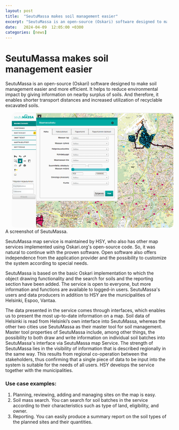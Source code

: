 ```yaml
---
layout: post  
title:  "SeutuMassa makes soil management easier"  
excerpt: "SeutuMassa is an open-source (Oskari) software designed to make soil management easier and more efficient"
date:   2024-04-09  12:05:00 +0300
categories: [news]
---  
```


# SeutuMassa makes soil management easier

SeutuMassa is an open-source (Oskari) software designed to make soil management easier and more efficient. It helps to reduce environmental impact by giving information on nearby surplus of soils. And therefore, it enables shorter transport distances and increased utilization of recyclable excavated soils. 

<img src="/img/seutumassa.png" class="img-responsive" style="margin-left: 20px; border-radius: 3%;" alt="A screenshot of SeutuMassa" /> 
A screenshot of SeutuMassa.

SeutuMassa map service is maintained by HSY, who also has other map services implemented using Oskari.org's open-source code. So, it was natural to continue with the proven software. Open software also offers independence from the application provider and the possibility to customize the system according to special needs.  
 
SeutuMassa is based on the basic Oskari implementation to which the object drawing functionality and the search for soils and the reporting section have been added. The service is open to everyone, but more information and functions are available to logged-in users. SeutuMassa's users and data producers in addition to HSY are the municipalities of Helsinki, Espoo, Vantaa. 
 
The data presented in the service comes through interfaces, which enables us to present the most up-to-date information on a map. Soil data of Helsinki is read from Helsinki’s own interface into SeutuMassa, whereas the other two cities use SeutuMassa as their master tool for soil management. Master tool properties of SeutuMassa include, among other things, the possibility to both draw and write information on individual soil batches into SeutuMassa's interface via SeutuMassa map Service. The strength of SeutuMassa lies in the visibility of information that is described regionally in the same way. This results from regional co-operation between the stakeholders, thus confirming that a single piece of data to be input into the system is suitable for the needs of all users. HSY develops the service together with the municipalities. 

### Use case examples:
1. Planning, reviewing, adding and managing sites on the map is easy. 
2. Soil mass search. You can search for soil batches in the service according to their characteristics such as type of land, eligibility, and owner. 
3. Reporting. You can easily produce a summary report on the soil types of the planned sites and their quantities. 

